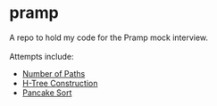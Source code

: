 # pramp
A repo to hold my code for the Pramp mock interview.<br/><br/>
Attempts include:
- [Number of Paths](./Number%20of%20Paths/Number%20of%20Paths.ipynb)
- [H-Tree Construction](./H-Tree%20Construction/H-Tree%20Construction.ipynb)
- [Pancake Sort](./Pancake%20Sort/Pancake%20Sort.ipynb)
